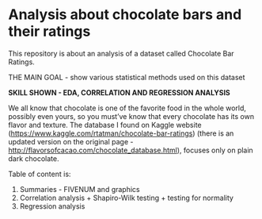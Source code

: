 # Analysis about chocolate bars and their ratings


This repository is about an analysis of a dataset called Chocolate Bar Ratings. 

THE MAIN GOAL - show various statistical methods used on this dataset

**SKILL SHOWN - EDA, CORRELATION AND REGRESSION ANALYSIS**

We all know that chocolate is one of the favorite food in the whole world, possibly even yours, so you must’ve know that every chocolate has its own flavor and texture.
The database I found on Kaggle website (https://www.kaggle.com/rtatman/chocolate-bar-ratings) (there is an updated version on the original page - http://flavorsofcacao.com/chocolate_database.html), focuses only on plain dark chocolate.

Table of content is:
  1) Summaries - FIVENUM and graphics
  2) Correlation analysis + Shapiro-Wilk testing + testing for normality
  3) Regression analysis

